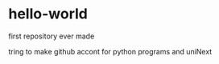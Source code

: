 # hello-world
first repository ever made


tring to make github accont for python programs and uniNext
